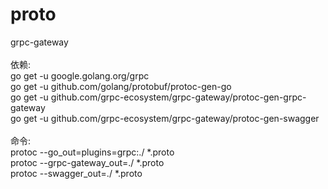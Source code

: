 # proto
grpc-gateway <br><br>
依赖:<br>
go get -u google.golang.org/grpc<br>
go get -u github.com/golang/protobuf/protoc-gen-go<br>
go get -u github.com/grpc-ecosystem/grpc-gateway/protoc-gen-grpc-gateway<br>
go get -u github.com/grpc-ecosystem/grpc-gateway/protoc-gen-swagger<br><br>
命令:<br>
protoc --go_out=plugins=grpc:./ *.proto<br>
protoc --grpc-gateway_out=./ *.proto<br>
protoc --swagger_out=./ *.proto<br>
